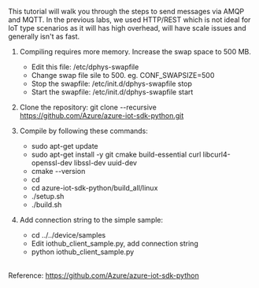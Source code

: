 This tutorial will walk you through the steps to send messages via AMQP and MQTT. In the previous labs, we used HTTP/REST which is not ideal for IoT type scenarios as it will has high overhead, will have scale issues and generally isn't as fast.

1. Compiling requires more memory.  Increase the swap space to 500 MB.
   - Edit this file:  /etc/dphys-swapfile 
   - Change swap file sile to 500.  eg. CONF_SWAPSIZE=500
   - Stop the swapfile: /etc/init.d/dphys-swapfile stop
   - Start the swapfile: /etc/init.d/dphys-swapfile start
1. Clone the repository:  git clone --recursive https://github.com/Azure/azure-iot-sdk-python.git 
1. Compile by following these commands:

   - sudo apt-get update <br>
   - sudo apt-get install -y git cmake build-essential curl libcurl4-openssl-dev libssl-dev uuid-dev <br>
   - cmake --version <br>
   - cd <br>
   - cd azure-iot-sdk-python/build_all/linux <br>
   - ./setup.sh <br>
   - ./build.sh <br>
   
1. Add connection string to the simple sample:

   - cd ../../device/samples <br>
   - Edit iothub_client_sample.py, add connection string <br>
   - python iothub_client_sample.py <br> <br>

Reference: https://github.com/Azure/azure-iot-sdk-python
